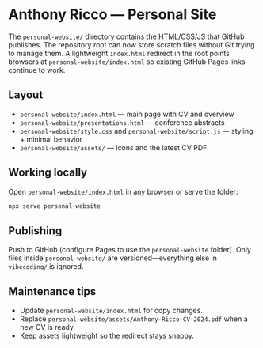 # Anthony Ricco — Personal Site

The `personal-website/` directory contains the HTML/CSS/JS that GitHub publishes. The repository root can now store scratch files without Git trying to manage them. A lightweight `index.html` redirect in the root points browsers at `personal-website/index.html` so existing GitHub Pages links continue to work.

## Layout

- `personal-website/index.html` — main page with CV and overview
- `personal-website/presentations.html` — conference abstracts
- `personal-website/style.css` and `personal-website/script.js` — styling + minimal behavior
- `personal-website/assets/` — icons and the latest CV PDF

## Working locally

Open `personal-website/index.html` in any browser or serve the folder:

```sh
npx serve personal-website
```

## Publishing

Push to GitHub (configure Pages to use the `personal-website` folder). Only files inside `personal-website/` are versioned—everything else in `vibecoding/` is ignored.

## Maintenance tips

- Update `personal-website/index.html` for copy changes.
- Replace `personal-website/assets/Anthony-Ricco-CV-2024.pdf` when a new CV is ready.
- Keep assets lightweight so the redirect stays snappy.
